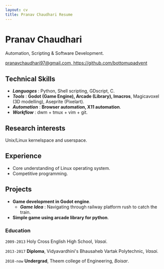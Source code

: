 ```yaml
---
layout: cv
title: Pranav Chaudhari Resume
---
```


# Pranav Chaudhari
Automation, Scripting & Software Development.
<div id="webaddress">
<a href="pranavchaudhari97@gmail.com">pranavchaudhari97@gmail.com, </a>
<a href="https://github.com/bottomupadvent">https://github.com/bottomupadvent</a>
</div>


## Technical Skills

- ***Languages*** : Python, Shell scripting, GDscript, C.
- ***Tools*** : **Godot (Game Engine), Arcade (Library), Imacros**, Magicavoxel (3D modelling), Aseprite (Pixelart).
- ***Automation*** : **Browser automation, X11 automation**.
- ***Workflow***  : dwm + tmux + vim + git.

## Research interests

Unix/Linux kernelspace and userspace.

## Experience

- Core understanding of Linux operating system.
- Competitive programming.

## Projects

- **Game development in Godot engine**.
    - ***Game Idea*** : Navigating through railway platform rush to catch the train.
- **Simple game using arcade library for python**.

### Education

`2009-2013`
Holy Cross English High School, *Vasai*.

`2013-2017`
**Diploma**, Vidyavardhini's Bhausaheb Vartak Polytechnic, *Vasai*.

`2018-now`
**Undergrad**, Theem college of Engineering, *Boisar*.




<!-- ### Footer

Last updated: May 2013 -->
